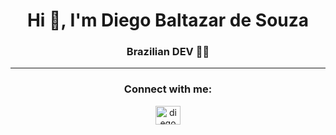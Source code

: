 <h1 align="center">Hi 👋, I'm Diego Baltazar de Souza</h1>

<h3 align="center">Brazilian DEV 👨‍💻</h3>
<p align="center">
<!-- <img height="180em"   align="center" src="https://github-readme-stats.vercel.app/api?username=SouzaDiegoCl&theme=react&show_icons=true"/> -->
<!--   <img height="180em"  align="center" src="https://github-readme-stats.vercel.app/api/top-langs/?username=SouzaDiegoCl&layout=compact&langs_count=7&theme=react"/>
 --></p>
<div align="center">

</div>

<hr/>


<h3 align="center">Connect with me:</h3>
<div align="center">
  <a align="center" href="https://linkedin.com/in/diegosouzaperfil" target="blank"><img  src="https://raw.githubusercontent.com/rahuldkjain/github-profile-readme-generator/master/src/images/icons/Social/linked-in-alt.svg" alt="diego souza" height="30" width="40" /></a>
 <!--  <a align="center" href="https://instagram.com/s0uza_diego" target="blank"><img  src="https://raw.githubusercontent.com/rahuldkjain/github-profile-readme-generator/master/src/images/icons/Social/instagram.svg" alt="s0uza_diego" height="30" width="40" /></a> -->
</div>
  


<!--
<h3 align="center">knowledges:</h3>
<div align="center">
<p>      
 
               Java <img src="https://raw.githubusercontent.com/devicons/devicon/master/icons/java/java-original.svg" alt="java" width="40" height="40"/> 
               Spring Boot <img src="https://user-images.githubusercontent.com/25181517/183891303-41f257f8-6b3d-487c-aa56-c497b880d0fb.png" width="40" height="40"/>
               Maven <img src="https://user-images.githubusercontent.com/25181517/117207242-07d5a700-adf4-11eb-975e-be04e62b984b.png" width="40" height="40"/>
               MySQL  <img src="https://raw.githubusercontent.com/devicons/devicon/master/icons/mysql/mysql-original-wordmark.svg" alt="mysql" width="40" height="40"/> 
               Postgres  <img src="https://user-images.githubusercontent.com/25181517/117208740-bfb78400-adf5-11eb-97bb-09072b6bedfc.png" alt="postgresql" width="40" height="40"/> 
               ESCLIPSE <img src="https://github.com/devicons/devicon/blob/master/icons/eclipse/eclipse-original.svg" width="40" height="40"/>
               -->  
 <!-- 
 </p>
 </div>
 -->


   


